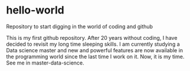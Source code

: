 # hello-world
Repository to start digging in the world of coding and github

This is my first github repository. After 20 years without coding, I have decided to revisit my long time sleeping skills. I am currently studying a Data science master and new and powerful features are now available in the programming world since the last time I work on it. Now, it is my time. See me in master-data-science.
